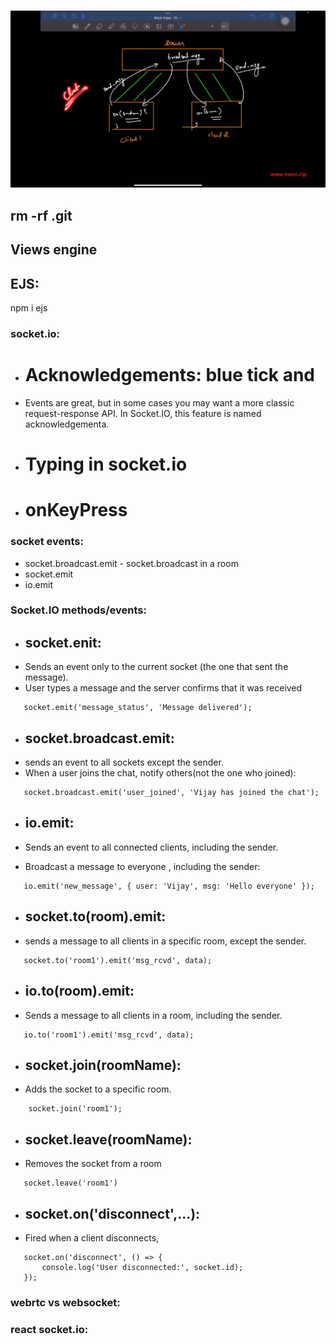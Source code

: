 ###




![alt text](image.png)

## rm -rf .git

## Views engine
## EJS:
npm i ejs


### socket.io:
- # Acknowledgements: blue tick and 
 - Events are great, but in some cases you may want a more classic request-response API. In Socket.IO, this feature is named acknowledgementa.
    
- # Typing in socket.io

- # onKeyPress


### socket events:
- socket.broadcast.emit         -  socket.broadcast in a room
- socket.emit
- io.emit

### Socket.IO methods/events:

- ## socket.enit:
 - Sends an event only to the current socket (the one that sent the message).
 - User types a message and the server confirms that it was received
 ```
    socket.emit('message_status', 'Message delivered');
 ```


- ## socket.broadcast.emit:
 - sends an event to all sockets except the sender.
 - When a user joins the chat, notify others(not the one who joined):
 ```
    socket.broadcast.emit('user_joined', 'Vijay has joined the chat');
 ```

- ## io.emit:
 - Sends an event to all connected clients, including the sender.

 - Broadcast a message to everyone , including the sender:
 ```
    io.emit('new_message', { user: 'Vijay', msg: 'Hello everyone' });
 ```

- ## socket.to(room).emit:
 - sends a message to all clients in a specific room, except the sender.
 ```
    socket.to('room1').emit('msg_rcvd', data);
 ```

- ## io.to(room).emit:
 - Sends a message to all clients in a room, including the sender.

 ```
    io.to('room1').emit('msg_rcvd', data);
 ```

- ## socket.join(roomName):
 - Adds the socket to a specific room.
 ```
     socket.join('room1');
 ```

- ## socket.leave(roomName):
 - Removes the socket from a room
 ```
    socket.leave('room1')
 ```

- ## socket.on('disconnect',...):
 - Fired when a client disconnects,
 ```
    socket.on('disconnect', () => {
        console.log('User disconnected:', socket.id);
    });

 ```

### webrtc vs websocket:


### react socket.io:
